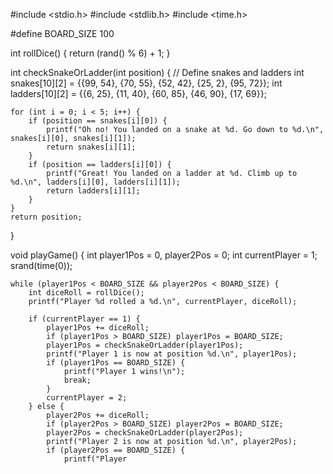 #include <stdio.h>
#include <stdlib.h>
#include <time.h>

#define BOARD_SIZE 100

int rollDice() {
    return (rand() % 6) + 1;
}

int checkSnakeOrLadder(int position) {
    // Define snakes and ladders
    int snakes[10][2] = {{99, 54}, {70, 55}, {52, 42}, {25, 2}, {95, 72}};
    int ladders[10][2] = {{6, 25}, {11, 40}, {60, 85}, {46, 90}, {17, 69}};

    for (int i = 0; i < 5; i++) {
        if (position == snakes[i][0]) {
            printf("Oh no! You landed on a snake at %d. Go down to %d.\n", snakes[i][0], snakes[i][1]);
            return snakes[i][1];
        }
        if (position == ladders[i][0]) {
            printf("Great! You landed on a ladder at %d. Climb up to %d.\n", ladders[i][0], ladders[i][1]);
            return ladders[i][1];
        }
    }
    return position;
}

void playGame() {
    int player1Pos = 0, player2Pos = 0;
    int currentPlayer = 1;
    srand(time(0));

    while (player1Pos < BOARD_SIZE && player2Pos < BOARD_SIZE) {
        int diceRoll = rollDice();
        printf("Player %d rolled a %d.\n", currentPlayer, diceRoll);

        if (currentPlayer == 1) {
            player1Pos += diceRoll;
            if (player1Pos > BOARD_SIZE) player1Pos = BOARD_SIZE;
            player1Pos = checkSnakeOrLadder(player1Pos);
            printf("Player 1 is now at position %d.\n", player1Pos);
            if (player1Pos == BOARD_SIZE) {
                printf("Player 1 wins!\n");
                break;
            }
            currentPlayer = 2;
        } else {
            player2Pos += diceRoll;
            if (player2Pos > BOARD_SIZE) player2Pos = BOARD_SIZE;
            player2Pos = checkSnakeOrLadder(player2Pos);
            printf("Player 2 is now at position %d.\n", player2Pos);
            if (player2Pos == BOARD_SIZE) {
                printf("Player
